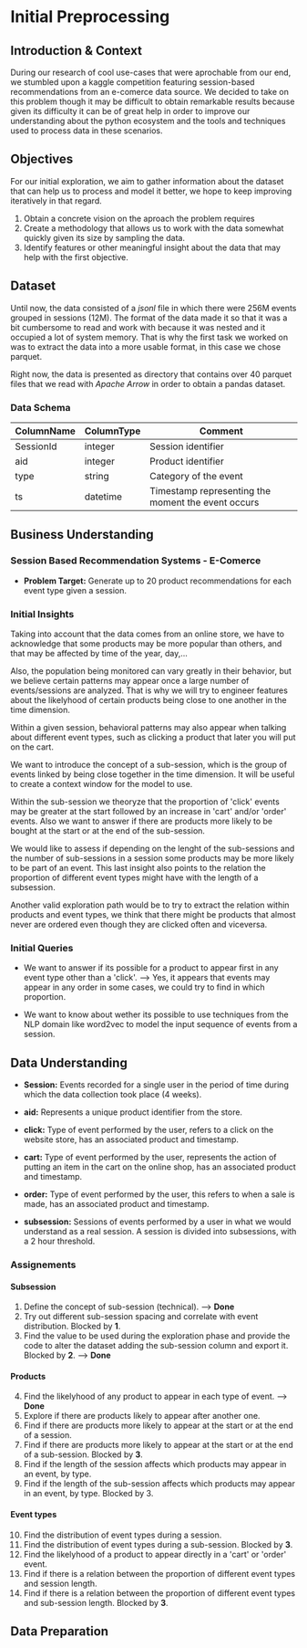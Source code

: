 # Initial Preprocessing

## Introduction & Context
During our research of cool use-cases that were aprochable from our end, we stumbled upon a kaggle competition featuring session-based recommendations from an e-comerce data source. We decided to take on this problem though it may be difficult to obtain remarkable results because given its difficulty it can be of great help in order to improve our understanding about the python ecosystem and the tools and techniques used to process data in these scenarios.

## Objectives
For our initial exploration, we aim to gather information about the dataset that can help us to process and model it better, we hope to keep improving iteratively in that regard.
1. Obtain a concrete vision on the aproach the problem requires
2. Create a methodology that allows us to work with the data somewhat quickly given its size by sampling the data.
3. Identify features or other meaningful insight about the data that may help with the first objective.

## Dataset 
Until now, the data consisted of a *jsonl* file in which there were 256M events grouped in sessions (12M). The format of the data made it so that it was a bit cumbersome to read and work with because it was nested and it occupied a lot of system memory. That is why the first task we worked on was to extract the data into a more usable format, in this case we chose parquet.

Right now, the data is presented as directory that contains over 40 parquet files that we read with *Apache Arrow* in order to obtain a pandas dataset.

### Data Schema
| ColumnName | ColumnType | Comment |
|------------|------------|---------|
| SessionId  | integer    | Session identifier |
| aid        | integer    | Product identifier |
| type       | string     | Category of the event |
| ts         | datetime   | Timestamp representing the moment the event occurs|

## Business Understanding
### Session Based Recommendation Systems - E-Comerce
- **Problem Target:** Generate up to 20 product recommendations for each event type given a session.

### Initial Insights
Taking into account that the data comes from an online store, we have to acknowledge that some products may be more popular than others, and that may be affected by time of the year, day,...

Also, the population being monitored can vary greatly in their behavior, but we believe certain patterns may appear once a large number of events/sessions are analyzed. That is why we will try to engineer features about the likelyhood of certain products being close to one another in the time dimension.

Within a given session, behavioral patterns may also appear when talking about different event types, such as clicking a product that later you will put on the cart.

We want to introduce the concept of a sub-session, which is the group of events linked by being close together in the time dimension. It will be useful to create a context window for the model to use.

Within the sub-session we theoryze that the proportion of 'click' events may be greater at the start followed by an increase in 'cart' and/or 'order' events. Also we want to answer if there are products more likely to be bought at the start or at the end of the sub-session.

We would like to assess if depending on the lenght of the sub-sessions and the number of sub-sessions in a session some products may be more likely to be part of an event. This last insight also points to the relation the proportion of different event types might have with the length of a subsession.

Another valid exploration path would be to try to extract the relation within products and event types, we think that there might be products that almost never are ordered even though they are clicked often and viceversa.

### Initial Queries

- We want to answer if its possible for a product to appear first in any event type other than a 'click'. --> Yes, it appears that events may appear in any order in some cases, we could try to find in which proportion.

- We want to know about wether its possible to use techniques from the NLP domain like word2vec to model the input sequence of events from a session.

## Data Understanding
- **Session:** Events recorded for a single user in the period of time during which the data collection took place (4 weeks).
- **aid:** Represents a unique product identifier from the store. 
- **click:** Type of event performed by the user, refers to a click on the website store, has an associated product and timestamp.
- **cart:** Type of event performed by the user, represents the action of putting an item in the cart on the online shop, has an associated product and timestamp.
- **order:** Type of event performed by the user, this refers to when a sale is made, has an associated product and timestamp.

- **subsession:** Sessions of events performed by a user in what we would understand as a real session. A session is divided into subsessions, with a 2 hour threshold.

### Assignements

#### Subsession
1. Define the concept of sub-session (technical). --> **Done**
2. Try out different sub-session spacing and correlate with event distribution. Blocked by **1**.
3. Find the value to be used during the exploration phase and provide the code to alter the dataset adding the sub-session column and export it. Blocked by **2**. --> **Done**
  
#### Products
4. Find the likelyhood of any product to appear in each type of event. --> **Done**
5. Explore if there are products likely to appear after another one.
6. Find if there are products more likely to appear at the start or at the end of a session.
7. Find if there are products more likely to appear at the start or at the end of a sub-session. Blocked by **3**.
8. Find if the length of the session affects which products may appear in an event, by type. 
9. Find if the length of the sub-session affects which products may appear in an event, by type. Blocked by 3.

#### Event types
10. Find the distribution of event types during a session.
11. Find the distribution of event types during a sub-session. Blocked by **3**.
12. Find the likelyhood of a product to appear directly in a 'cart' or 'order' event.
13. Find if there is a relation between the proportion of different event types and session length.
14. Find if there is a relation between the proportion of different event types and sub-session length. Blocked by **3**.
    

## Data Preparation

